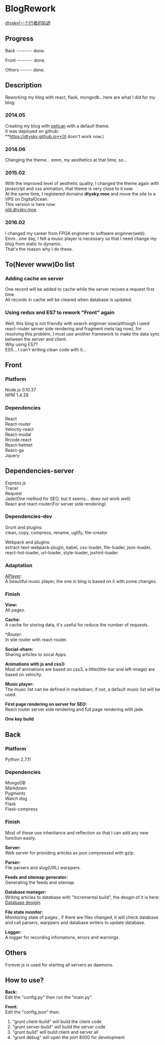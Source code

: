 # BlogRework

[dtysky|一个行者的轨迹](http://dtysky.moe)

## Progress

Back -------- done.  

Front -------- done.  

Others ------ done.  

## Description

Reworking my blog with react, flask, mongodb...here are what I did for my blog:  

### 2014.05

Creating my blog with [pelican](https://github.com/getpelican/pelican) with a default theme.  
It was deployed on github:  
**https://dtysky.github.io**(It dosn't work now.)

### 2014.06

Changing the theme... emm, my aesthetics at that time, so... 

### 2015.02

With the improved level of aesthetic quality, I  changed the theme again with javascript and css animation, that theme is very close to it now.  
At the same time, I registered domains **dtysky.moe** and move the site to a VPS on DigitalOcean.  
This version is here now:  
[old.dtysky.moe](http://old.dtysky.moe)

### 2016.02

I changed my career from FPGA enginner to software enginner(web).  
Emm...one day, I felt a music player is necessary so that I need change my blog from static to dynamic.  
That's the reason why I do these.  

## To(Never www)Do list

### Adding cache on server

One record will be added to cache while the server recives a request first time.  
All records in cache will be cleared when database is updated.

### Using redux and ES7 to rework "Front" again

Well, this blog is not friendly with search enginner now(although I used react-router server side rendering and fragment meta tag now), for resolving this problem, I must use another framework to make the data sync between the server and client.  
Why using ES7?  
ES5... I can't writing clean code with it... 

## Front

### Platform
  
Node.js 0.10.37  
NPM 1.4.28  

### Dependencies
  
React  
React-router  
Veloctiy-react  
React-modal  
Rrcode.react  
React-helmet  
React-ga  
Jquery  

## Dependencies-server

Express.js  
Tracer  
Request  
Jade(One method for SEO, but it seems... does not work well)  
React and react-router(For server side rendering)

### Dependencies-dev

Grunt and plugins:  
clean, copy, compress, rename, uglify, file-creator  

Webpack and plugins:  
extract-text-webpack-plugin, babel, css-loader, file-loader, json-loader, react-hot-loader, url-loader, style-loader, jsxhint-loader

### Adaptation

[APlayer](https://github.com/DIYgod/APlayer):  
A beautiful music player, the one in blog is based on it with some changes.

### Finish

**View:**  
All pages.  

**Cache:**  
A cache for storing data, it's useful for reduce the number of requests.  

**Router:*  
In stie router with react-router.  

**Social-share:**  
Sharing articles to socal Apps.  

**Animations with js and css3:**  
Most of animations are based on css3, a little(title-bar and left-image) are based on velocity.  

**Music player:**  
The music list can be defined in markdown, if not, a default music list will be used.  

**First page rendering on server for SEO:**  
React router server side rendering and full page rendering with jade.  

**One key build**

## Back

### Platform

Python 2.7.11

### Dependencies

MongoDB  
Markdown  
Pygments  
Watch dog  
Flask  
Flask-compress

### Finish

Most of these use  inheritance and reflection  so that I can add any new function easily.

**Server:**  
Web server for providing articles as json compressed with gzip.  

**Parser:**  
File parsers and slug(URL) warppers.  

**Feeds and sitemap generator:**  
Generating the feeds and sitemap.  

**Database manager:**  
Writing articles to database with "Incremental build", the desgin of it is here:  
[Database desigin](https://github.com/dtysky/BlogRework/blob/master/Back/Database.md)  

**File state monitor:**  
Monitoring state of pages , if there are files changed, it will check database and call parsers, warppers and database writers to update database.  

**Logger:**  
A logger for recording infomations, errors and warnings.  

## Others

Forever.js is used for starting all servers as daemons. 

## How to use?  

**Back:**  
Edit the "config.py" then run the "main.py".  

**Front:**  
Edit the "config.json" then:  
1. "grunt client-build" will build the client code  
2. "grunt server-build" will build the server code  
3. "grunt build" will build client and server all  
4. "grunt debug" will open the port 8000 for development   